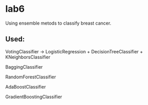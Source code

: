 # lab6

Using ensemble metods to classify breast cancer.

## Used:

VotingClassifier ->  LogisticRegression + DecisionTreeClassifier + KNeighborsClassifier

BaggingClassifier

RandomForestClassifier

AdaBoostClassifier

GradientBoostingClassifier

